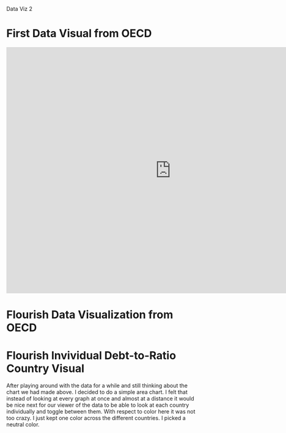 Data Viz 2

# First Data Visual from OECD
<iframe src="https://data.oecd.org/chart/6BmB" width="860" height="645" style="border: 0" mozallowfullscreen="true" webkitallowfullscreen="true" allowfullscreen="true"><a href="https://data.oecd.org/chart/6BmB" target="_blank">OECD Chart: General government debt, Total, % of GDP, Annual, 2017</a></iframe>

# Flourish Data Visualization from OECD
<div class="flourish-embed flourish-chart" data-src="visualisation/8567533"><script src="https://public.flourish.studio/resources/embed.js"></script></div>

# Flourish Invividual Debt-to-Ratio Country Visual
After playing around with the data for a while and still thinking about the chart we had made above. I decided to do a simple area chart.
I felt that instead of looking at every graph at once and almost at a distance it would be nice next for our viewer of the data to be able 
to look at each country individually and toggle between them. With respect to color here it was not too crazy. I just kept one color across the 
different countries. I picked a neutral color. 

<div class="flourish-embed flourish-chart" data-src="visualisation/8567733"><script src="https://public.flourish.studio/resources/embed.js"></script></div>
